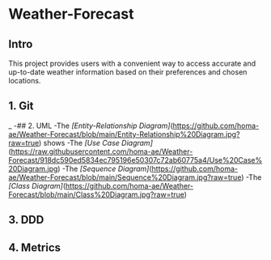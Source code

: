 # Weather-Forecast
## Intro
This project provides users with a convenient way to access accurate and up-to-date weather information based on their preferences and chosen locations.
## 1. Git
_
-## 2. UML
  -The *[Entity-Relationship Diagram]*(https://github.com/homa-ae/Weather-Forecast/blob/main/Entity-Relationship%20Diagram.jpg?raw=true) shows
  -The *[Use Case Diagram]*(https://raw.githubusercontent.com/homa-ae/Weather-Forecast/918dc590ed5834ec795196e50307c72ab60775a4/Use%20Case%20Diagram.jpg)
  -The *[Sequence Diagram]*(https://github.com/homa-ae/Weather-Forecast/blob/main/Sequence%20Diagram.jpg?raw=true)
  -The *[Class Diagram]*(https://github.com/homa-ae/Weather-Forecast/blob/main/Class%20Diagram.jpg?raw=true)

## 3. DDD

## 4. Metrics


